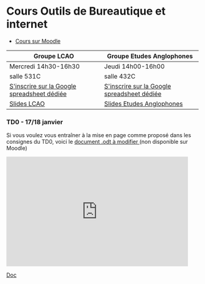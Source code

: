 # Cours Outils de Bureautique et internet 

- [Cours sur Moodle](https://moodlesupd.script.univ-paris-diderot.fr/course/view.php?id=10115)  

Groupe LCAO | Groupe Etudes Anglophones  
------------ | -------------
Mercredi 14h30-16h30 | Jeudi 14h00-16h00  
salle 531C | salle 432C  
[S'inscrire sur la Google spreadsheet dédiée](https://goo.gl/BiyVmh) | [S'inscrire sur la Google spreadsheet dédiée](https://goo.gl/h1SvhX)  
<a href="./source/td0_lcao.pdf" target="_blank">Slides LCAO</a> | <a href="./source/td0_ea.pdf" target="_blank">Slides Etudes Anglophones</a>  

### TD0 - 17/18 janvier  
Si vous voulez vous entraîner à la mise en page comme proposé dans les consignes du TD0, voici le <a href="./source/obi-td0-consignes.odt">document .odt à modifier </a>(non disponible sur Moodle)

<iframe src="https://onedrive.live.com/embed?cid=1D5398B9BDC3F148&resid=1D5398B9BDC3F148%2155766&authkey=APPMDhbM8nokyNw&em=2" width="476" height="288" frameborder="0" scrolling="no"></iframe>  

[Doc](https://onedrive.live.com/embed?cid=1D5398B9BDC3F148&resid=1D5398B9BDC3F148%2155766&authkey=APPMDhbM8nokyNw&em=2)
